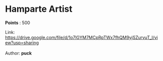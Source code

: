 # Hamparte Artist
**Points** : 500

Link: https://drive.google.com/file/d/1o7lGYM7MCpRpTWx7fhQM9yjSZurvuT_l/view?usp=sharing<br><br>Author: <b>puck</b>

